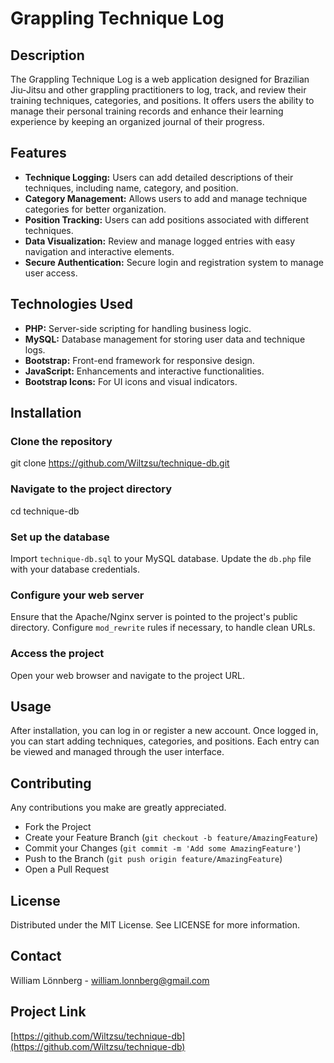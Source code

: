 # **Grappling Technique Log**

## **Description**
The Grappling Technique Log is a web application designed for Brazilian Jiu-Jitsu and other grappling practitioners to log, track, and review their training techniques, categories, and positions. It offers users the ability to manage their personal training records and enhance their learning experience by keeping an organized journal of their progress.

## **Features**

- **Technique Logging:** Users can add detailed descriptions of their techniques, including name, category, and position.
- **Category Management:** Allows users to add and manage technique categories for better organization.
- **Position Tracking:** Users can add positions associated with different techniques.
- **Data Visualization:** Review and manage logged entries with easy navigation and interactive elements.
- **Secure Authentication:** Secure login and registration system to manage user access.

## **Technologies Used**

- **PHP:** Server-side scripting for handling business logic.
- **MySQL:** Database management for storing user data and technique logs.
- **Bootstrap:** Front-end framework for responsive design.
- **JavaScript:** Enhancements and interactive functionalities.
- **Bootstrap Icons:** For UI icons and visual indicators.

## **Installation**

### Clone the repository

git clone https://github.com/Wiltzsu/technique-db.git

### Navigate to the project directory

cd technique-db

### Set up the database
Import `technique-db.sql` to your MySQL database.
Update the `db.php` file with your database credentials.

### Configure your web server
Ensure that the Apache/Nginx server is pointed to the project's public directory.
Configure `mod_rewrite` rules if necessary, to handle clean URLs.

### Access the project

Open your web browser and navigate to the project URL.

## **Usage**

After installation, you can log in or register a new account. Once logged in, you can start adding techniques, categories, and positions. Each entry can be viewed and managed through the user interface.

## **Contributing**
Any contributions you make are greatly appreciated.

- Fork the Project
- Create your Feature Branch (`git checkout -b feature/AmazingFeature`)
- Commit your Changes (`git commit -m 'Add some AmazingFeature'`)
- Push to the Branch (`git push origin feature/AmazingFeature`)
- Open a Pull Request

## **License**

Distributed under the MIT License. See LICENSE for more information.

## **Contact**
William Lönnberg - william.lonnberg@gmail.com

## **Project Link**
[https://github.com/Wiltzsu/technique-db](https://github.com/Wiltzsu/technique-db)
